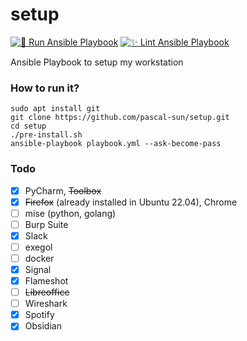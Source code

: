 # setup

[![🚀 Run Ansible Playbook](https://github.com/pascal-sun/setup/actions/workflows/run-ansible.yml/badge.svg)](https://github.com/pascal-sun/setup/actions/workflows/run-ansible.yml)
[![✨ Lint Ansible Playbook](https://github.com/pascal-sun/setup/actions/workflows/lint-ansible.yml/badge.svg)](https://github.com/pascal-sun/setup/actions/workflows/lint-ansible.yml)

Ansible Playbook to setup my workstation

### How to run it?

```shell
sudo apt install git
git clone https://github.com/pascal-sun/setup.git
cd setup
./pre-install.sh
ansible-playbook playbook.yml --ask-become-pass 
```

### Todo
- [x] PyCharm, ~~Toolbox~~
- [x] ~~Firefox~~ (already installed in Ubuntu 22.04), Chrome
- [ ] mise (python, golang)
- [ ] Burp Suite
- [x] Slack
- [ ] exegol
- [ ] docker
- [x] Signal
- [x] Flameshot
- [ ] ~~Libreoffice~~
- [ ] Wireshark
- [x] Spotify
- [x] Obsidian